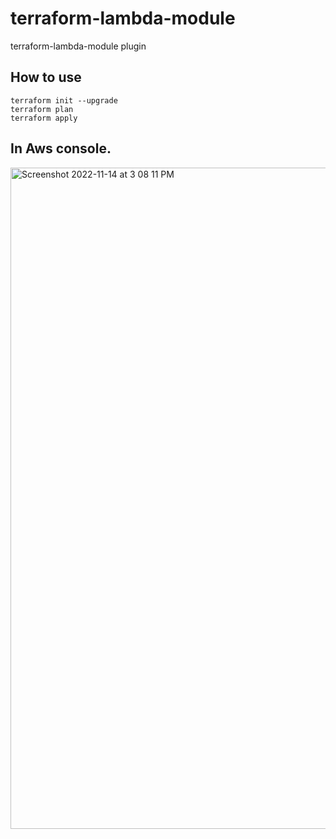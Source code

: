 # terraform-lambda-module
terraform-lambda-module plugin

## How to use
```
terraform init --upgrade
terraform plan
terraform apply
```

## In Aws console.
<img width="1058" alt="Screenshot 2022-11-14 at 3 08 11 PM" src="https://user-images.githubusercontent.com/80308335/201626592-f57f7d05-d733-48e3-864f-08faf2ecb376.png">
